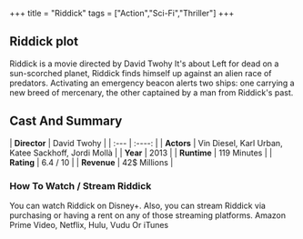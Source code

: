 +++
title = "Riddick"
tags = ["Action","Sci-Fi","Thriller"]
+++
## Riddick plot
Riddick is a movie directed by David Twohy It's about Left for dead on a sun-scorched planet, Riddick finds himself up against an alien race of predators. Activating an emergency beacon alerts two ships: one carrying a new breed of mercenary, the other captained by a man from Riddick's past.
## Cast And Summary
| **Director**      | David Twohy |
    | :---        |    :----:   |
    |  **Actors** | Vin Diesel, Karl Urban, Katee Sackhoff, Jordi Mollà |
    | **Year**   | 2013    |
    |  **Runtime** | 119 Minutes |
    |  **Rating** | 6.4 / 10 | 
    |  **Revenue** | 42$ Millions |
### How To Watch / Stream Riddick
You can watch Riddick on Disney+.
Also, you can stream Riddick via purchasing or having a rent on any of those streaming platforms.
Amazon Prime Video, Netflix, Hulu, Vudu Or iTunes